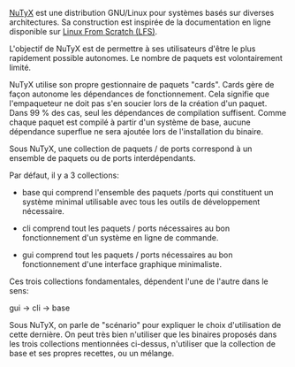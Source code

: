 [NuTyX](http://www.nutyx.org) est une distribution GNU/Linux pour 
systèmes basés sur diverses architectures. Sa construction est inspirée de la 
documentation en ligne disponible sur 
[Linux From Scratch (LFS)](http://www.linuxfromscratch.org).

L'objectif de NuTyX est de permettre à ses utilisateurs d'être le plus 
rapidement possible autonomes. Le nombre de paquets est volontairement limité. 

NuTyX utilise son propre gestionnaire de paquets "cards". Cards gère de façon 
autonome les dépendances de fonctionnement. Cela signifie que l'empaqueteur ne 
doit pas s'en soucier lors de la création d'un paquet. Dans 99 % des cas, seul 
les dépendances de compilation suffisent. Comme chaque paquet est compilé à 
partir d'un système de base, aucune dépendance superflue ne sera ajoutée lors de
l'installation du binaire.

Sous NuTyX, une collection de paquets / de ports correspond à un ensemble de 
paquets ou de ports interdépendants.

Par défaut, il y a 3 collections:

- base qui comprend l'ensemble des paquets /ports  qui constituent un système 
minimal utilisable avec tous les outils de développement nécessaire.

- cli comprend tout les paquets / ports nécessaires au bon fonctionnement d'un 
système en ligne de commande.

- gui comprend tout les paquets / ports nécessaires au bon fonctionnement d'une 
interface graphique minimaliste.

Ces trois collections fondamentales, dépendent l'une de l'autre dans le sens:

gui -> cli -> base

Sous NuTyX, on parle de "scénario" pour expliquer le choix d'utilisation de 
cette dernière. On peut très bien n'utiliser que les binaires proposés dans les 
trois collections mentionnées ci-dessus, n'utiliser que la collection de base et
ses propres recettes, ou un mélange.
